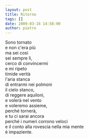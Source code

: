 ```yaml
---
layout: post
title: Ritorno
tags: []
date: 2009-03-16 14:58:00
author: pietro
---
```

Sono tornato<br/>e non c'era più<br/>ma sei così<br/>sei sempre lì,<br/>cerco di convincermi<br/>e mi ripeto<br/>timide verità<br/>l'aria stanca<br/>di entrarmi nei polmoni<br/>il cielo stanco,<br/>di reggere aquiloni,<br/>e volerà nel vento<br/>e voleremo assieme,<br/>perché tornerà,<br/>e tu ci sarai ancora<br/>perché i numeri corrono veloci<br/>e il conto alla rovescia nella mia mente<br/>è impaziente.
